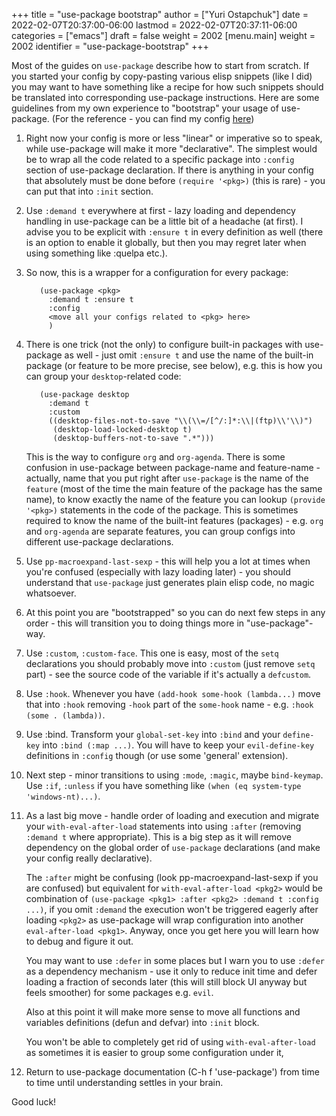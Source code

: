 +++
title = "use-package bootstrap"
author = ["Yuri Ostapchuk"]
date = 2022-02-07T20:37:00-06:00
lastmod = 2022-02-07T20:37:11-06:00
categories = ["emacs"]
draft = false
weight = 2002
[menu.main]
  weight = 2002
  identifier = "use-package-bootstrap"
+++

Most of the guides on `use-package` describe how to start from scratch. If you started your config by copy-pasting various elisp snippets (like I did) you may want to have something like a recipe for how such snippets should be translated into corresponding use-package instructions.
Here are some guidelines from my own experience to "bootstrap" your usage of use-package.
(For the reference - you can find my config [here](https://github.com/thatwist/.emacs.d/blob/master/config.org))

1.  Right now your config is more or less "linear" or imperative so to speak, while use-package will make it more "declarative".
    The simplest would be to wrap all the code related to a specific package into `:config` section of use-package declaration.
    If there is anything in your config that absolutely must be done before `(require '<pkg>)` (this is rare) - you can put that into `:init` section.

2.  Use `:demand t` everywhere at first - lazy loading and dependency handling in use-package can be a little bit of a headache (at first).
    I advise you to be explicit with `:ensure t` in every definition as well (there is an option to enable it globally, but then you may regret later when using something like :quelpa etc.).

3.  So now, this is a wrapper for a configuration for every package:

    ```emacs-lisp
       (use-package <pkg>
         :demand t :ensure t
         :config
         <move all your configs related to <pkg> here>
         )
    ```

4.  There is one trick (not the only) to configure built-in packages with use-package as well - just omit `:ensure t` and use the name of the built-in package (or feature to be more precise, see below), e.g. this is how you can group your `desktop`-related code:

    ```emacs-lisp
       (use-package desktop
         :demand t
         :custom
         ((desktop-files-not-to-save "\\(\\=/[^/:]*:\\|(ftp)\\'\\)")
          (desktop-load-locked-desktop t)
          (desktop-buffers-not-to-save ".*")))
    ```

    This is the way to configure `org` and `org-agenda`. There is some confusion in use-package between package-name and feature-name - actually, name that you put right after `use-package` is the name of the `feature` (most of the time the main feature of the package has the same name), to know exactly the name of the feature you can lookup `(provide '<pkg>)` statements in the code of the package. This is sometimes required to know the name of the built-int features (packages) - e.g. `org` and `org-agenda` are separate features, you can group configs into different use-package declarations.

5.  Use `pp-macroexpand-last-sexp` - this will help you a lot at times when you're confused (especially with lazy loading later) - you should understand that `use-package` just generates plain elisp code, no magic whatsoever.

6.  At this point you are "bootstrapped" so you can do next few steps in any order - this will transition you to doing things more in "use-package"-way.

7.  Use `:custom`, `:custom-face`. This one is easy, most of the `setq` declarations you should probably move into `:custom` (just remove `setq` part) - see the source code of the variable if it's actually a `defcustom`.

8.  Use `:hook`. Whenever you have `(add-hook some-hook (lambda...)` move that into `:hook` removing `-hook` part of the `some-hook` name - e.g. `:hook (some . (lambda))`.

9.  Use :bind. Transform your `global-set-key` into `:bind` and your `define-key` into `:bind (:map ...)`. You will have to keep your `evil-define-key` definitions in `:config` though (or use some 'general' extension).

10. Next step - minor transitions to using `:mode`, `:magic`, maybe `bind-keymap`. Use `:if`, `:unless`  if you have something like `(when (eq system-type 'windows-nt)...)`.

11. As a last big move - handle order of loading and execution and migrate your `with-eval-after-load` statements into using `:after` (removing `:demand t` where appropriate). This is a big step as it will remove dependency on the global order of `use-package` declarations (and make your config really declarative).

    The `:after` might be confusing (look pp-macroexpand-last-sexp if you are confused) but equivalent for `with-eval-after-load <pkg2>` would be combination of `(use-package <pkg1> :after <pkg2> :demand t :config ...)`, if you omit `:demand` the execution won't be triggered eagerly after loading `<pkg2>` as use-package will wrap configuration into another `eval-after-load <pkg1>`. Anyway, once you get here you will learn how to debug and figure it out.

    You may want to use `:defer` in some places but I warn you to use `:defer` as a dependency mechanism - use it only to reduce init time and defer loading a fraction of seconds later (this will still block UI anyway but feels smoother) for some packages e.g. `evil`.

    Also at this point it will make more sense to move all functions and variables definitions (defun and defvar) into `:init` block.

    You won't be able to completely get rid of using `with-eval-after-load` as sometimes it is easier to group some configuration under it,

12. Return to use-package documentation (C-h f 'use-package') from time to time until understanding settles in your brain.

Good luck!

[//]: # "Exported with love from a post written in Org mode"
[//]: # "- https://github.com/kaushalmodi/ox-hugo"